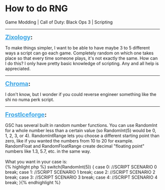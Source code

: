 # How to do RNG
Game Modding | Call of Duty: Black Ops 3 | Scripting

---
<strong style="font-size: 1.4em;"><span style="text-decoration: underline;text-decoration-color: #34a7f9;"><span style="color:#34a7f9;">Zixology</span></span>:</strong>

<p>To make things simpler, I want to be able to have maybe 3 to 5 different ways a script can go each game. Completely random on which one takes place so that every time someone plays, it&#39;s not exactly the same. How can I do this? I only have pretty basic knowledge of scripting. Any and all help is appreciated.</p>

---
<strong style="font-size: 1.4em;"><span style="text-decoration: underline;text-decoration-color: #34a7f9;"><span style="color:#34a7f9;">Chroma</span></span>:</strong>

<p>I don&#39;t know, but I wonder if you could reverse engineer something like the shi no numa perk script.</p>

---
<strong style="font-size: 1.4em;"><span style="text-decoration: underline;text-decoration-color: #34a7f9;"><span style="color:#34a7f9;">FrostIceforge</span></span>:</strong>

<p>GSC has several built in random number functions. You can use RandomInt for a whole number less than a certain value (so RandomInt(5) would be 0, 1, 2, 3, or 4). RandomIntRange lets you choose a different starting point than zero, like if you wanted the numbers from 10 to 20 for example. RandomFloat and RandomFloatRange create decimal &quot;floating point&quot; numbers like 1.3, 5.7, etc. in the same way.<br /><br />What you want in your case is:<br />{% highlight php %}
switch(RandomInt(5))
{
    case 0:
        //SCRIPT SCENARIO 0
        break;
    case 1:
        //SCRIPT SCENARIO 1
        break;
    case 2:
        //SCRIPT SCENARIO 2
        break;
    case 3:
        //SCRIPT SCENARIO 3
        break;
    case 4:
        //SCRIPT SCENARIO 4
        break;
}{% endhighlight %}
</p>
